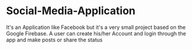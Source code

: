 # Social-Media-Application
It's an Application like Facebook but it's a very small project based on the Google Firebase. A user can create his/her Account and login through the app and make posts or share the status 

